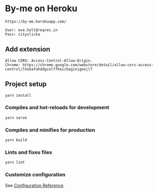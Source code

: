 # By-me on Heroku

```
https://by-me.herokuapp.com/

User: eve.holt@reqres.in
Pass: cityslicka
```

## Add extension

```
Allow CORS: Access-Control-Allow-Origin.
Chrome: https://chrome.google.com/webstore/detail/allow-cors-access-control/lhobafahddgcelffkeicbaginigeejlf
```

## Project setup

```
yarn install
```

### Compiles and hot-reloads for development

```
yarn serve
```

### Compiles and minifies for production

```
yarn build
```

### Lints and fixes files

```
yarn lint
```

### Customize configuration

See [Configuration Reference](https://cli.vuejs.org/config/).
